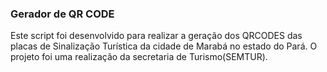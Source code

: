 ### Gerador de QR CODE

Este script foi desenvolvido para realizar a geração dos QRCODES das placas de Sinalização Turística da cidade de Marabá no estado do Pará. O projeto foi uma realização da secretaria de Turismo(SEMTUR).
